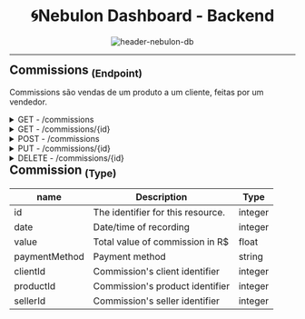 <h1 align="center">🌀Nebulon Dashboard - Backend</h1>
   <p align="center">
   <image alt="header-nebulon-db" src="https://github.com/Byte-Boost/Backend_Nebulon/assets/105757405/5be8aa9f-1baf-4d62-aacc-433597affa75"/>   
   </p>
<hr>   


<h2 style="display: inline">Commissions <sub>(Endpoint)</sub></h2>
<p>Commissions são vendas de um produto a um cliente, feitas por um vendedor.</p>

<details>
<summary>GET - /commissions</summary>
Response example:
   
```json
[
	{
		"id": 1,
		"date": "2000-01-01T00:00:00.000Z",
		"value": 10,
		"paymentMethod": "Installments",
		"clientId": 1,
		"productId": 1,
		"sellerId": 1,
	}
]
```
</details>

<details>
<summary>GET - /commissions/{id}</summary>
Response example:
   
```json
{
	"id": 1,
	"date": "2000-01-01T00:00:00.000Z",
	"value": 10,
	"paymentMethod": "Installments",
	"clientId": 1,
	"productId": 1,
	"sellerId": 1,
}
```
</details>

<details>
<summary>POST - /commissions</summary>
Request body example:

```json
{
	"date": "2000-01-01",
	"value": 10,
	"paymentMethod": "Installments",
	"clientId": 1,
	"productId": 2,
	"sellerId": 1
}
```
</details>

<details>
<summary>PUT - /commissions/{id}</summary>
Request body example:

```json
{
	"date": "2000-01-01",
	"value": 10,
	"paymentMethod": "Installments",
	"clientId": 1,
	"productId": 2,
	"sellerId": 1
}
```
</details>

<details>
<summary>DELETE - /commissions/{id}</summary>

Retorna Status Code 200
</details>

<h2 style="display: inline">Commission <sub>(Type)</sub></h2>

name | Description | Type 
--- | --- | ---
id | The identifier for this resource. | integer
date | Date/time of recording | integer
value | Total value of commission in R$ | float
paymentMethod | Payment method | string
clientId | Commission's client identifier | integer
productId | Commission's product identifier | integer
sellerId | Commission's seller identifier | integer

